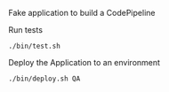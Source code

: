 Fake application to build a CodePipeline

Run tests
```
./bin/test.sh
```

Deploy the Application to an environment
```
./bin/deploy.sh QA
```
